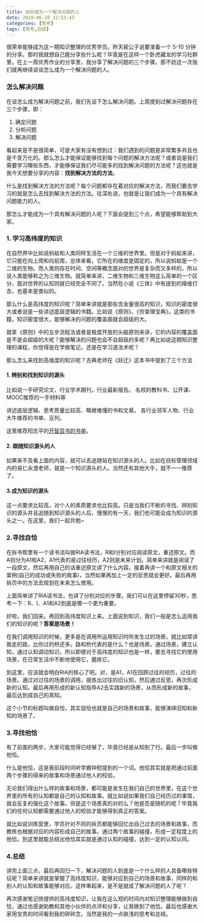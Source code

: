 ```yaml
---
title: 如何成为一个解决问题的人
date: 2018-06-28 22:53:43
categories: [思考]
tags: [思考,总结]
---
```



很荣幸能够成为这一期知识整理的优秀学员。昨天裴公子说要准备一个 5-10 分钟的分享。那时我就想自己能分享些什么呢？毕竟是在这样一个卧虎藏龙的学习社群里。在上一周优秀作业的分享里，我分享了解决问题的三个步骤。那不妨这一次我们就再继续谈谈怎么成为一个解决问题的人。

<!-- more -->

### 怎么解决问题

在谈怎么成为解决问题之前，我们先谈下怎么解决问题。上周提到过解决问题存在三个步骤，即：

1. 确定问题
2. 分析问题
3. 解决问题

看起来是不是很简单，可是大家有没有想到过：我们遇到的问题是非常繁多并且也是千变万化的。那么怎么才能保证能够找到每个问题的解决方法呢？或者说是我们需要学习哪些东西，才能够保证我们尽可能多的找到解决问题的方法呢？这也就是我今天想要分享的内容：**找到解决方法的方法**。

什么是找到解决方法的方法呢？每个问题都存在着对应的解决方法，而我们要去学习的就是怎么去找到解决方法的方法。往深处说，也就是让我们成为一个具有解决问题能力的人。

那怎么才能成为一个具有解决问题的人呢？下面会提到三个点，希望能够帮助到大家。

### 1. 学习高纬度的知识

在自然界中比如说蚂蚁和人类同样生活在一个三维的世界里。但是对于蚂蚁来讲，它只能在向上爬和向前爬，总体来看，它所在的维度是固定的，所以说蚂蚁是一个二维的生物。而人类则存在时间、空间等概念面对的世界是复杂而又多样的，所以说人类能够称之为三维生物。就简单来讲，二维生物和三维生物这么简单的一个区分，面对世界的认知则就已经完全不同了。当然在小说《三体》中有提到的降维打击，也基本是类似的。

那么什么是高纬度的知识呢？简单来讲就是那些含金量很高的知识，知识的密度很大或者说是一些讲述底层逻辑的书籍。比如说《原则》、《穷查理宝典》。这类的书籍，知识密度很大，能够解决的问题的覆盖面就会超级的大。

就拿《原则》中的五步流程法或者是极度开放的头脑原则来讲，它的内容的覆盖面是不是会超级的大呢？能够解决的问题也会不会超级的多呢？再比如说这期知识整理的课程，你觉得是在学做笔记，还是在学习道法术呢？

那么怎么来找到高维度的知识呢？古典老师在《跃迁》这本书中提到了三个方法

#### 1. 辨别和找到知识的源头

比如说一手研究论文、行业学术期刊，行业最新报告。
名校的教科书、公开课、MOOC推荐的一手材料等

讲述底层逻辑、思考质量比较高、略微难懂的书和文章。
各行业领军人物、行业大牛推荐的书单、豆列。

这里推荐阳志平的[开智百书的书单](https://mubu.com/doc/2cYQ_z92oUfrom=groupmessage&isappinstalled=0)。

#### 2. 跟随知识源头的人

如果来不及看上面的内容，就可以去追随站在知识源头的人。比如在目标管理领域内的易仁永澄老师，就是一个知识源头的人。当然还有其他大牛，就不一一推荐了。

#### 3.成为知识的源头

这一点要求比较高，对个人的素质要求也比较高。只是当我们不断的寻找、辨别知识的源头并且追随到知识源头的人后，慢慢的有一天，我们也可能会成为知识的源头之一。在这里，我们一起共勉~

### 2.寻找自恰

在拆书帮里有一个读书法叫做RIA读书法，R和I分别对应阅读原文，重述原文。而A则分为A1和A2，A1代表的是过往经历，A2则是未来计划。简单来讲就是阅读了一段原文，然后再用自己的话重述原文讲了什么内容。接着再讲一个和原文相关的案例(自己的成功或失败的故事)，当然如果再加上一定的反思就会更好。最后再用拆页中的方法去规划在未来怎么使用。

上面简单讲了RIA读书法，也讲了分别对应的步骤。我们可以在这里停留30秒，思考一下：R、I、A1和A2到底是哪一个更为重要。

好啦，我们回来。再回到高纬度知识上来。上面说到知识，我们一般是怎么运用我们的知识的呢？**答案是场景！**

在我们调用知识的时候，更多是在调用所运用知识时所发生过的场景。就比如常讲我走的路，比你过的桥还多。路和桥代表的是什么？也是场景。通过场景，建立认知，通过认知调动知识。所以即便对于高纬度的知识也是一样，要去寻找它的使用场景，在日常生活中不断地使用它，磨炼它。

到这里，应该就会明白RIA的核心了吧。对，是A1，A1在回顾过往的经历，过往的场景。通过对过往的场景的调用，提炼出过往的旧认知，然后通过反思，再次形成新的认知。最后再用形成的新认知指导A2去实践新的场景，从而形成新的故事，最后达到成自己的真知。

这个小节的标题叫做自恰，其实自恰也就是自己的场景和故事，能够演绎旧知和新知的场景了。

### 3.寻找他恰

有了前面的两步，大家可能觉得已经够了，毕竟已经是从知到了行。最后一步叫做他恰。

什么是他恰，这是我前段时间听学霸钟慰提到的一个词。他恰其实就是把通过前面两个步骤的得来的故事和场景通过他人的校验。

无论我们得出什么样的故事和场景，都可能是发生在我们自己的世界里，在这个世界里的所有的认知都是自己的认知和故事。就比如说如果我们自己经历过的事情，就会反复的强化这个故事。但是这个场景真的对的么？他是否是随机的呢？毕竟我们的任何认知都需要通过他人的校验才能够得到真正的答案。

就比如说训练营里，学员针对不同的拆页都能够回忆出自己过去的场景和故事，而教练也根据对应的内容形成自己的故事。通过两个故事的碰撞，形成一定程度上的他恰。到这里就能总结出他恰其实就是通过认知的碰撞，达到一定的认知认同。

### 4.总结

讲完上面三点，最后再回归一下，解决问题的人到底是一个什么样的人具备哪些特征呢？简单来讲就是掌握了高纬度知识，能够对应到自己的场景和故事，同样的和别人的认知和故事能够对应。这样串起来，是不是就成了解决问题的人了呢？

再次感谢笔记侠提供的高纬度知识，让我在这么短的时间内对知识整理能够做到自恰，通过也感谢助教和其他小伙伴的点评和分享，让我做到了他恰。最后也感谢大家用宝贵的时间看到我的碎碎念，当然是我的一点肤浅的思考和总结。
